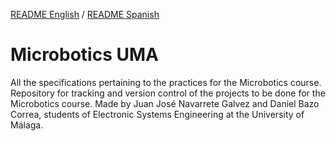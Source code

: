 [README English](https://github.com/JeyJeysp/Microbotics_UMA/blob/main/README.md) / [README Spanish](https://github.com/JeyJeysp/Microbotics_UMA/blob/main/README_SP.md)
# Microbotics UMA
All the specifications pertaining to the practices for the Microbotics course.
Repository for tracking and version control of the projects to be done for the Microbotics course.
Made by Juan José Navarrete Galvez and Daniel Bazo Correa, students of Electronic Systems Engineering at the University of Málaga.

